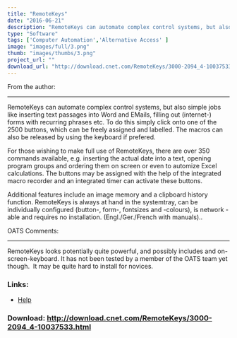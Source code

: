 ```yaml
---
title: "RemoteKeys"
date: "2016-06-21"
description: "RemoteKeys can automate complex control systems, but also simple jobs like inserting text passages into Word and Emails. Automation allows complex sequences of keystrokes and mouse clicks to be carried out at the touch of a button. Note: Freeware. The original homepage and download links broken, removed and replaced respectively."
type: "Software"
tags: ['Computer Automation','Alternative Access' ]
image: "images/full/3.png"
thumb: "images/thumbs/3.png"
project_url: ""
download_url: "http://download.cnet.com/RemoteKeys/3000-2094_4-10037533.html"
---
```

From the author:  

-------------------

  
RemoteKeys can automate complex control systems, but also simple jobs like inserting text passages into Word and EMails, filling out (internet-) forms with recurring phrases etc. To do this simply click onto one of the 2500 buttons, which can be freely assigned and labelled. The macros can also be released by using the keyboard if prefered.

  
For those wishing to make full use of RemoteKeys, there are over 350 commands available, e.g. inserting the actual date into a text, opening program groups and ordering them on screen or even to automize Excel calculations. The buttons may be assigned with the help of the integrated macro recorder and an integrated timer can activate these buttons.

  
Additional features include an image memory and a clipboard history function. RemoteKeys is always at hand in the systemtray, can be individually configured (button-, form-, fontsizes and -colours), is network - able and requires no installation. (Engl./Ger./French with manuals)..

OATS Comments:  

-----------------

RemoteKeys looks potentially quite powerful, and possibly includes and on-screen-keyboard. It has not been tested by a member of the OATS team yet though.  It may be quite hard to install for novices.

### Links:
- <a href="http://www.oatsoft.org/Software/RemoteKeys/help">Help</a>

### Download: http://download.cnet.com/RemoteKeys/3000-2094_4-10037533.html 